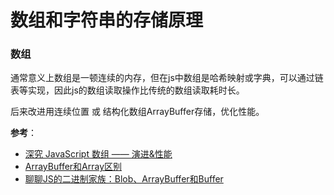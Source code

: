 # 数组和字符串的存储原理
### 数组
通常意义上数组是一顿连续的内存，但在js中数组是哈希映射或字典，可以通过链表等实现，因此js的数组读取操作比传统的数组读取耗时长。

后来改进用连续位置 或 结构化数组ArrayBuffer存储，优化性能。

**参考**：
- [深究 JavaScript 数组 —— 演进&性能](https://juejin.im/entry/59ae664d518825244d207196)
- [ArrayBuffer和Array区别](https://www.jianshu.com/p/5fcbccf1bab1)
- [聊聊JS的二进制家族：Blob、ArrayBuffer和Buffer](https://www.cnblogs.com/penghuwan/p/12053775.html)